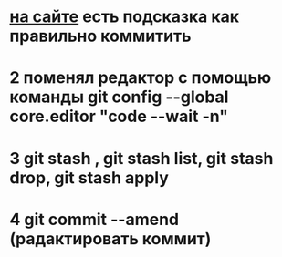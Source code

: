 # [на сайте](https://www.conventionalcommits.org/en/v1.0.0/) есть подсказка как правильно коммитить 
# 2 поменял редактор с помощью команды git config --global core.editor "code --wait -n"
# 3 git stash , git stash list, git stash drop, git stash apply
# 4 git commit --amend (радактировать коммит)